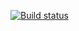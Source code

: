 [![Build status](https://ci.appveyor.com/api/projects/status/aaj7wbx5ovwyvv1q?svg=true)](https://ci.appveyor.com/project/anastasiacat/aqa-code-1)